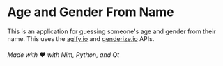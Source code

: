 # Age and Gender From Name

This is an application for guessing someone's age and gender from their name.
This uses the [agify.io](agify.io) and [genderize.io](genderize.io) APIs.

###### Made with ❤️ with Nim, Python, and Qt
